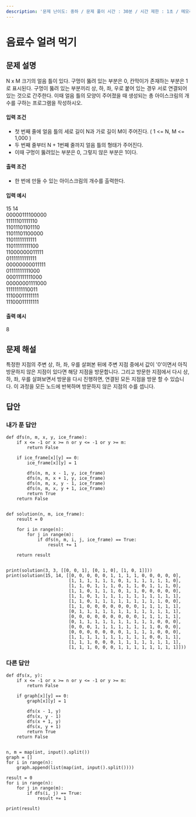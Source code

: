```yaml
---
description: '문제 난이도: 중하 / 문제 풀이 시간 : 30분 / 시간 제한 : 1초 / 메모리 제한 : 128MB'
---
```


# 음료수 얼려 먹기

## 문제 설명

N x M 크기의 얼음 틀이 있다. 구멍이 뚫려 있는 부분은 0, 칸막이가 존재하는 부분은 1로 표시된다. 구멍이 뚫려 있는 부분끼리 상, 하, 좌, 우로 붙어 있는 경우 서로 연결되어 있는 것으로 간주한다. 이때 얼음 틀의 모양이 주어졌을 때 생성되는 총 아이스크림의 개수를 구하는 프로그램을 작성하시오. 

#### 입력 조건

* 첫 번째 줄에 얼음 틀의 세로 길이 N과 가로 길이 M이 주어진다. \( 1 &lt;= N, M &lt;= 1,000 \)
* 두 번째 줄부터 N + 1번째 줄까지 얼음 틀의 형태가 주어진다.
* 이때 구멍이 뚫려있는 부분은 0, 그렇지 않은 부분은 1이다.

#### 출력 조건

* 한 번에 만들 수 있는 아이스크림의 개수를 출력한다.

#### 입력 예시

15 14  
00000111100000  
11111101111110  
11011101101110  
11011101100000  
11011111111111  
11011111111100  
11000000011111  
01111111111111  
00000000011111  
01111111111000  
00011111111000  
00000001111000  
11111111110011  
11100011111111  
11100011111111

#### 출력 예시

8



## 문제 해설

특정한 지점의 주변 상, 하, 좌, 우를 살펴본 뒤에 주변 지점 중에서 값이 '0'이면서 아직 방문하지 않은 지점이 있다면 해당 지점을 방문합니다. 그리고 방문한 지점에서 다시 상, 하, 좌, 우를 살펴보면서 방문을 다시 진행하면, 연결된 모든 지점을 방문 할 수 있습니다. 이 과정을 모든 노드에 반복하며 방문하지 않은 지점의 수를 셉니다.

## 답안

### 내가 푼 답안

```text
def dfs(n, m, x, y, ice_frame):
    if x <= -1 or x >= n or y <= -1 or y >= m:
        return False

    if ice_frame[x][y] == 0:
        ice_frame[x][y] = 1

        dfs(n, m, x - 1, y, ice_frame)
        dfs(n, m, x + 1, y, ice_frame)
        dfs(n, m, x, y - 1, ice_frame)
        dfs(n, m, x, y + 1, ice_frame)
        return True
    return False


def solution(n, m, ice_frame):
    result = 0

    for i in range(n):
        for j in range(m):
            if dfs(n, m, i, j, ice_frame) == True:
                result += 1

    return result


print(solution(3, 3, [[0, 0, 1], [0, 1, 0], [1, 0, 1]]))
print(solution(15, 14, [[0, 0, 0, 0, 0, 1, 1, 1, 1, 0, 0, 0, 0, 0],
                        [1, 1, 1, 1, 1, 1, 0, 1, 1, 1, 1, 1, 1, 0],
                        [1, 1, 0, 1, 1, 1, 0, 1, 1, 0, 1, 1, 1, 0],
                        [1, 1, 0, 1, 1, 1, 0, 1, 1, 0, 0, 0, 0, 0],
                        [1, 1, 0, 1, 1, 1, 1, 1, 1, 1, 1, 1, 1, 1],
                        [1, 1, 0, 1, 1, 1, 1, 1, 1, 1, 1, 1, 0, 0],
                        [1, 1, 0, 0, 0, 0, 0, 0, 0, 1, 1, 1, 1, 1],
                        [0, 1, 1, 1, 1, 1, 1, 1, 1, 1, 1, 1, 1, 1],
                        [0, 0, 0, 0, 0, 0, 0, 0, 0, 1, 1, 1, 1, 1],
                        [0, 1, 1, 1, 1, 1, 1, 1, 1, 1, 1, 0, 0, 0],
                        [0, 0, 0, 1, 1, 1, 1, 1, 1, 1, 1, 0, 0, 0],
                        [0, 0, 0, 0, 0, 0, 0, 1, 1, 1, 1, 0, 0, 0],
                        [1, 1, 1, 1, 1, 1, 1, 1, 1, 1, 0, 0, 1, 1],
                        [1, 1, 1, 0, 0, 0, 1, 1, 1, 1, 1, 1, 1, 1],
                        [1, 1, 1, 0, 0, 0, 1, 1, 1, 1, 1, 1, 1, 1]]))
```



### 다른 답안

```text
def dfs(x, y):
    if x <= -1 or x >= n or y <= -1 or y >= m:
        return False

    if graph[x][y] == 0:
        graph[x][y] = 1

        dfs(x - 1, y)
        dfs(x, y - 1)
        dfs(x + 1, y)
        dfs(x, y + 1)
        return True
    return False


n, m = map(int, input().split())
graph = []
for i in range(n):
    graph.append(list(map(int, input().split())))

result = 0
for i in range(n):
    for j in range(m):
        if dfs(i, j) == True:
            result += 1

print(result)
```



